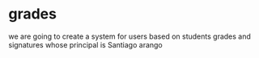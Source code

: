 # grades
we are going to create a system for users based on students grades and signatures whose principal is Santiago arango
